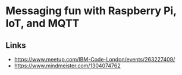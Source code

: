 # Messaging fun with Raspberry Pi, IoT, and MQTT

## Links

* https://www.meetup.com/IBM-Code-London/events/263227409/
* https://www.mindmeister.com/1304074762
